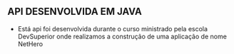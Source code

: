 ## API DESENVOLVIDA EM JAVA
-  Está api foi desenvolvida durante o curso ministrado pela escola DevSuperior onde realizamos a construção de uma aplicação de nome NetHero
